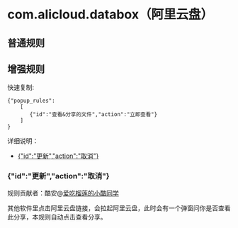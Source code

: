 # com.alicloud.databox（阿里云盘）

## 普通规则



## 增强规则
快速复制:
```
{"popup_rules":
    [
       {"id":"查看&分享的文件","action":"立即查看"}
    ]
}
```

详细说明：
- [{"id":"更新","action":"取消"}](#id更新action取消)

### {"id":"更新","action":"取消"}
规则贡献者：酷安@[爱吃榴莲的小酷同学](http://www.coolapk.com/u/491928)

其他软件里点击阿里云盘链接，会拉起阿里云盘，此时会有一个弹窗问你是否查看此分享，本规则自动点击查看分享。